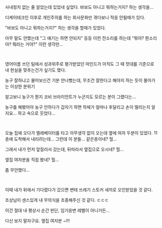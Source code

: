 사내정치 없는 줄 알았는데 있었네 싶었다. 바보도 아니고 뭐하는거지? 하는 생각을...<br/>

디케이테크인 이후로 개인주의를 하는 회사문화만 겪다보니 적응 안될때가 있다.<br/>

"바보도 아니고 뭐하는거지?" 하는 생각을 할때가 있었다.<br/>

아무 말도 안했는데 "그 얘기는 하면 안되지" 등등 이런 잔소리를 하는데 "뭐야? 뭔소리야? 뭐라는 거야?" 이런 생각만...<br/>

<br/>



영어이름 쓰던 팀에서 성과위주로 평가받았던 마인드가 아직도 그 때 잣대를 기준으로 내 현실을 맞추는건가 싶기도 했다.<br/>

농구 잘하냐고 물어보신건 기분 안나빴는데, 무조건 잘한다고 해야지 하는 듯이 몰아가는 이상한 분위기<br/>

알고보니 농구가 뭔지 코비 브라이언트가 누군지도 모르는 분이 그랬다는...<br/>

농구를 해봤어야 농구 안하다가 갑자기 하면 하체가 얼마나 후달리고 손이 떨리는지 알지요... 하고 속으로 웃었다...<br/>

<br/>



오늘 집에 오다가 엘레베이터를 타고 아무생각 없이 오는데 옆에 여자 두분이 있었다. 11층에 도착해서 내리려는데... 그런데 이 분들... 같은층이네? 헐...<br/>

그래서 내가 먼저 앞질러서 갔는데, 뒤따라서 옆집으로 오시네? 헐...<br/>

옆집 여자분을 직접 봤네? 헐...<br/>

좀 무안했다...<br/>

<br/>

이때 내가 뒤에서 기다렸다가 갔으면 변태 쓰레기 스토커 새끼로 오인받았을 것 같다.<br/>

조상님이 센스있게 내 무의식을 조종해주신 것 같다. ㄷㄷㄷ<br/>

이건 절대 내 평상시 순간 판단, 임기응변 레벨이 아니거든...<br/>

다신 보지 말자구요. 옆집 여자분 \~!!!<br/>

